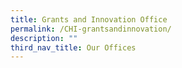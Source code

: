 ```yaml
---
title: Grants and Innovation Office
permalink: /CHI-grantsandinnovation/
description: ""
third_nav_title: Our Offices
---
```



